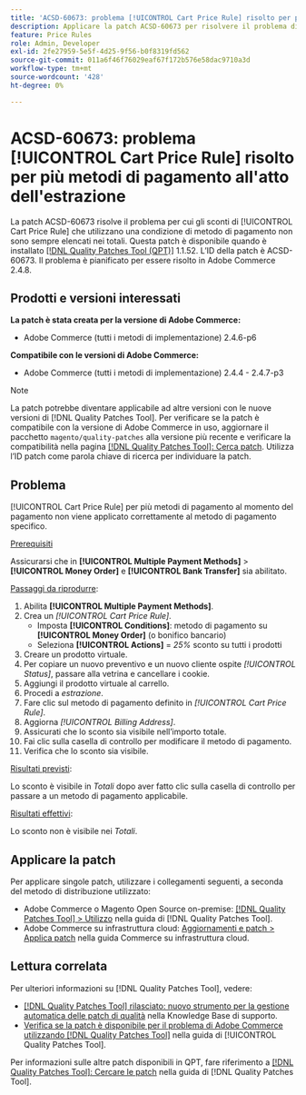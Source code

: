 ```yaml
---
title: 'ACSD-60673: problema [!UICONTROL Cart Price Rule] risolto per più metodi di pagamento all''atto dell''estrazione'
description: Applicare la patch ACSD-60673 per risolvere il problema di Adobe Commerce in cui gli sconti di un [!UICONTROL Cart Price Rule] che utilizzano una condizione di metodo di pagamento non sono sempre elencati nei totali.
feature: Price Rules
role: Admin, Developer
exl-id: 2fe27959-5e5f-4d25-9f56-b0f8319fd562
source-git-commit: 011a6f46f76029eaf67f172b576e58dac9710a3d
workflow-type: tm+mt
source-wordcount: '428'
ht-degree: 0%

---
```


# ACSD-60673: problema [!UICONTROL Cart Price Rule] risolto per più metodi di pagamento all&#39;atto dell&#39;estrazione

La patch ACSD-60673 risolve il problema per cui gli sconti di [!UICONTROL Cart Price Rule] che utilizzano una condizione di metodo di pagamento non sono sempre elencati nei totali. Questa patch è disponibile quando è installato [[!DNL Quality Patches Tool (QPT)]](https://experienceleague.adobe.com/en/docs/commerce-operations/tools/quality-patches-tool/quality-patches-tool-to-self-serve-quality-patches) 1.1.52. L’ID della patch è ACSD-60673. Il problema è pianificato per essere risolto in Adobe Commerce 2.4.8.

## Prodotti e versioni interessati

**La patch è stata creata per la versione di Adobe Commerce:**

* Adobe Commerce (tutti i metodi di implementazione) 2.4.6-p6

**Compatibile con le versioni di Adobe Commerce:**

* Adobe Commerce (tutti i metodi di implementazione) 2.4.4 - 2.4.7-p3

>[!NOTE]
>
>La patch potrebbe diventare applicabile ad altre versioni con le nuove versioni di [!DNL Quality Patches Tool]. Per verificare se la patch è compatibile con la versione di Adobe Commerce in uso, aggiornare il pacchetto `magento/quality-patches` alla versione più recente e verificare la compatibilità nella pagina [[!DNL Quality Patches Tool]: Cerca patch](https://experienceleague.adobe.com/tools/commerce-quality-patches/index.html). Utilizza l’ID patch come parola chiave di ricerca per individuare la patch.

## Problema

[!UICONTROL Cart Price Rule] per più metodi di pagamento al momento del pagamento non viene applicato correttamente al metodo di pagamento specifico.

<u>Prerequisiti</u>

Assicurarsi che in **[!UICONTROL Multiple Payment Methods]** > **[!UICONTROL Money Order]** e **[!UICONTROL Bank Transfer]** sia abilitato.

<u>Passaggi da riprodurre</u>:

1. Abilita **[!UICONTROL Multiple Payment Methods]**.
1. Crea un *[!UICONTROL Cart Price Rule]*.
   * Imposta **[!UICONTROL Conditions]**: metodo di pagamento su **[!UICONTROL Money Order]** (o bonifico bancario)
   * Seleziona **[!UICONTROL Actions]** = *25%* sconto su tutti i prodotti
1. Creare un prodotto virtuale.
1. Per copiare un nuovo preventivo e un nuovo cliente ospite *[!UICONTROL Status]*, passare alla vetrina e cancellare i cookie.
1. Aggiungi il prodotto virtuale al carrello.
1. Procedi a *estrazione*.
1. Fare clic sul metodo di pagamento definito in *[!UICONTROL Cart Price Rule]*.
1. Aggiorna *[!UICONTROL Billing Address]*.
1. Assicurati che lo sconto sia visibile nell’importo totale.
1. Fai clic sulla casella di controllo per modificare il metodo di pagamento.
1. Verifica che lo sconto sia visibile.

<u>Risultati previsti</u>:

Lo sconto è visibile in *Totali* dopo aver fatto clic sulla casella di controllo per passare a un metodo di pagamento applicabile.

<u>Risultati effettivi</u>:

Lo sconto non è visibile nei *Totali*.

## Applicare la patch

Per applicare singole patch, utilizzare i collegamenti seguenti, a seconda del metodo di distribuzione utilizzato:

* Adobe Commerce o Magento Open Source on-premise: [[!DNL Quality Patches Tool] > Utilizzo](/help/tools/quality-patches-tool/usage.md) nella guida di [!DNL Quality Patches Tool].
* Adobe Commerce su infrastruttura cloud: [Aggiornamenti e patch > Applica patch](https://experienceleague.adobe.com/docs/commerce-cloud-service/user-guide/develop/upgrade/apply-patches.html) nella guida Commerce su infrastruttura cloud.

## Lettura correlata

Per ulteriori informazioni su [!DNL Quality Patches Tool], vedere:

* [[!DNL Quality Patches Tool] rilasciato: nuovo strumento per la gestione automatica delle patch di qualità](https://experienceleague.adobe.com/en/docs/commerce-operations/tools/quality-patches-tool/quality-patches-tool-to-self-serve-quality-patches) nella Knowledge Base di supporto.
* [Verifica se la patch è disponibile per il problema di Adobe Commerce utilizzando  [!DNL Quality Patches Tool]](/help/tools/quality-patches-tool/patches-available-in-qpt/check-patch-for-magento-issue-with-magento-quality-patches.md) nella guida di [!UICONTROL Quality Patches Tool].

Per informazioni sulle altre patch disponibili in QPT, fare riferimento a [[!DNL Quality Patches Tool]: Cercare le patch](https://experienceleague.adobe.com/tools/commerce-quality-patches/index.html) nella guida di [!DNL Quality Patches Tool].
